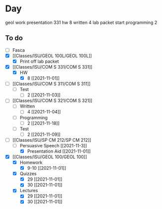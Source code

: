 

# Day 

geol work 
presentation 
331 hw 8
written 4
lab packet
start programming 2

## To do
- [ ] Fasca
- [x] [[Classes/ISU/GEOL 100L/GEOL 100L]]
	- [x] Print off lab packet
- [x] [[Classes/ISU/COM S 331/COM S 331]]
	- [x] HW
		- [x] 8 [[2021-11-01]]
- [ ] [[Classes/ISU/COM S 311/COM S 311]]
	- [ ] Test
		- [ ] 2 [[2021-11-03]]
- [ ] [[Classes/ISU/COM S 321/COM S 321]]
	- [ ] Written
		- [ ] 4 [[2021-11-04]]
	- [ ] Programming
		- [ ] 2 [[2021-11-18]]
	- [ ] Test
		- [ ] 2 [[2021-11-09]]
- [ ] [[Classes/ISU/SP CM 212/SP CM 212]]
	- [ ] Persuasive Speech [[2021-11-3]]
		- [x] Presentation Aid [[2021-11-01]]
- [x] [[Classes/ISU/GEOL 100/GEOL 100]]
	- [x] Homework
		- [x] 9-10 [[2021-11-01]]
	- [x] Quizzes
		- [x] 29 [[2021-11-01]]
		- [x] 30 [[2021-11-01]]
	- [x] Lectures
		- [x] 29 [[2021-11-01]]
		- [x] 30 [[2021-11-01]]